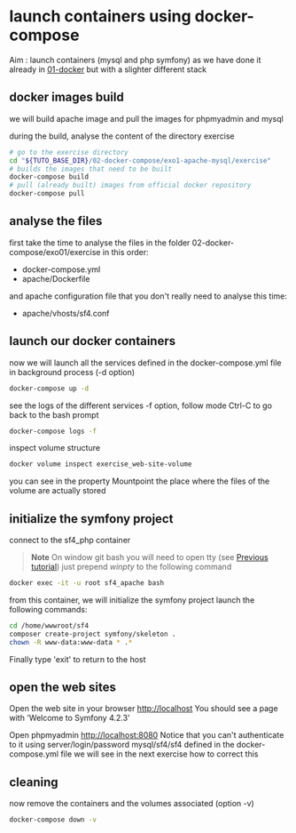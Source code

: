 # launch containers using docker-compose  
Aim : launch containers (mysql and php symfony) 
as we have done it already in [01-docker](../../01-docker/Readme.md) 
but with a slighter different stack

## docker images build
we will build apache image and pull the images for phpmyadmin and mysql 

during the build, analyse the content of the directory exercise
```bash
# go to the exercise directory
cd "${TUTO_BASE_DIR}/02-docker-compose/exo1-apache-mysql/exercise"
# builds the images that need to be built
docker-compose build 
# pull (already built) images from official docker repository
docker-compose pull
```

## analyse the files
first take the time to analyse the files in the folder 02-docker-compose/exo01/exercise in this order:
* docker-compose.yml
* apache/Dockerfile

and apache configuration file that you don't really need to analyse this time:
* apache/vhosts/sf4.conf

## launch our docker containers
now we will launch all the services defined in the docker-compose.yml file 
in background process (-d option)
```bash
docker-compose up -d
```

see the logs of the different services
-f option, follow mode
Ctrl-C to go back to the bash prompt
```bash
docker-compose logs -f
```

inspect volume structure
```bash
docker volume inspect exercise_web-site-volume
```
you can see in the property Mountpoint the place where the files of the volume are actually stored

## initialize the symfony project
connect to the sf4_php container
> **Note**
> On window git bash you will need to open tty (see [Previous tutorial](../../01-docker/Readme.md))
> just prepend *winpty* to the following command

```bash
docker exec -it -u root sf4_apache bash
```

from this container, we will initialize the symfony project
launch the following commands:
```bash
cd /home/wwwroot/sf4
composer create-project symfony/skeleton .
chown -R www-data:www-data * .*
```

Finally type 'exit' to return to the host

## open the web sites
Open the web site in your browser [http://localhost](http://localhost)
You should see a page with 'Welcome to Symfony 4.2.3'

Open phpmyadmin [http://localhost:8080](http://localhost:8080)
Notice that you can't authenticate to it using server/login/password mysql/sf4/sf4
defined in the docker-compose.yml file
we will see in the next exercise how to correct this 

## cleaning
now remove the containers and the volumes associated (option -v)
```bash
docker-compose down -v
```